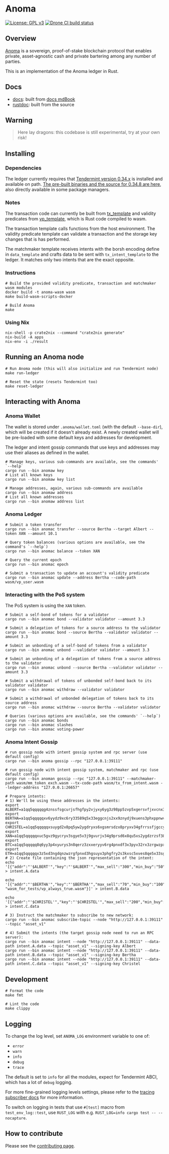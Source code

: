 # Anoma

[![License: GPL v3](https://img.shields.io/badge/License-GPLv3-blue.svg)](./LICENSE)
[![Drone CI build status](https://ci.heliax.dev/api/badges/anoma/anoma/status.svg)](https://ci.heliax.dev/anoma/anoma)

## Overview

[Anoma](https://anoma.network/) is a sovereign, proof-of-stake blockchain protocol that enables private, asset-agnostic cash and private bartering among any number of parties.

This is an implementation of the Anoma ledger in Rust.

## Docs

- [docs](https://anoma.github.io/anoma/): built from [docs mdBook](./docs/)
- [rustdoc](https://anoma.github.io/anoma/rustdoc/anoma/): built from the source

## Warning

> Here lay dragons: this codebase is still experimental, try at your own risk!

## Installing

### Dependencies

The ledger currently requires that [Tendermint version 0.34.x](https://github.com/tendermint/tendermint) is installed and available on path. [The pre-built binaries and the source for 0.34.8 are here](https://github.com/tendermint/tendermint/releases/tag/v0.34.8), also directly available in some package managers.

### Notes

The transaction code can currently be built from [tx_template](wasm/tx_template) and validity predicates from [vp_template](wasm/vp_template), which is Rust code compiled to wasm.

The transaction template calls functions from the host environment. The validity predicate template can validate a transaction and the storage key changes that is has performed.

The matchmaker template receives intents with the borsh encoding define in `data_template` and crafts data to be sent with `tx_intent_template` to the ledger. It matches only two intents that are the exact opposite.

### Instructions

```shell
# Build the provided validity predicate, transaction and matchmaker wasm modules
docker build -t anoma-wasm wasm
make build-wasm-scripts-docker

# Build Anoma
make
```

### Using Nix

```shell
nix-shell -p crate2nix --command "crate2nix generate"
nix-build -A apps
nix-env -i ./result
```

## Running an Anoma node

```shell
# Run Anoma node (this will also initialize and run Tendermint node)
make run-ledger

# Reset the state (resets Tendermint too)
make reset-ledger

```

## Interacting with Anoma

### Anoma Wallet

The wallet is stored under `.anoma/wallet.toml` (with the default `--base-dir`), which will be created if it doesn't already exist. A newly created wallet will be pre-loaded with some default keys and addresses for development.

The ledger and intent gossip commands that use keys and addresses may use their aliases as defined in the wallet.

```shell
# Manage keys, various sub-commands are available, see the commands' `--help`
cargo run --bin anomaw key
# List all known keys
cargo run --bin anomaw key list

# Manage addresses, again, various sub-commands are available
cargo run --bin anomaw address
# List all known addresses
cargo run --bin anomaw address list
```

### Anoma Ledger

```shell
# Submit a token transfer
cargo run --bin anomac transfer --source Bertha --target Albert --token XAN --amount 10.1

# Query token balances (various options are available, see the command's `--help`)
cargo run --bin anomac balance --token XAN

# Query the current epoch
cargo run --bin anomac epoch

# Submit a transaction to update an account's validity predicate
cargo run --bin anomac update --address Bertha --code-path wasm/vp_user.wasm
```

### Interacting with the PoS system

The PoS system is using the `XAN` token.

```shell
# Submit a self-bond of tokens for a validator
cargo run --bin anomac bond --validator validator --amount 3.3

# Submit a delegation of tokens for a source address to the validator
cargo run --bin anomac bond --source Bertha --validator validator --amount 3.3

# Submit an unbonding of a self-bond of tokens from a validator
cargo run --bin anomac unbond --validator validator --amount 3.3

# Submit an unbonding of a delegation of tokens from a source address to the validator
cargo run --bin anomac unbond --source Bertha --validator validator --amount 3.3

# Submit a withdrawal of tokens of unbonded self-bond back to its validator validator
cargo run --bin anomac withdraw --validator validator

# Submit a withdrawal of unbonded delegation of tokens back to its source address
cargo run --bin anomac withdraw --source Bertha --validator validator

# Queries (various options are available, see the commands' `--help`)
cargo run --bin anomac bonds
cargo run --bin anomac slashes
cargo run --bin anomac voting-power
```

### Anoma Intent Gossip

```shell
# run gossip node with intent gossip system and rpc server (use default config)
cargo run --bin anoma gossip --rpc "127.0.0.1:39111"

# run gossip node with intent gossip system, matchmaker and rpc (use default config)
cargo run --bin anoman gossip --rpc "127.0.0.1:39111" --matchmaker-path wasm/mm_token_exch.wasm --tx-code-path wasm/tx_from_intent.wasm --ledger-address "127.0.0.1:26657"

# Prepare intents:
# 1) We'll be using these addresses in the intents:
export ALBERT=a1qq5qqqqqg4znssfsgcurjsfhgfpy2vjyxy6yg3z98pp5zvp5xgersvfjxvcnx3f4xycrzdfkak0xhx
export BERTHA=a1qq5qqqqqxv6yydz9xc6ry33589q5x33eggcnjs2xx9znydj9xuens3phxppnwvzpg4rrqdpswve4n9
export CHRISTEL=a1qq5qqqqqxsuygd2x8pq5yw2ygdryxs6xgsmrsdzx8pryxv34gfrrssfjgccyg3zpxezrqd2y2s3g5s
export XAN=a1qq5qqqqqxuc5gvz9gycryv3sgye5v3j9gvurjv34g9prsd6x8qu5xs2ygdzrzsf38q6rss33xf42f3
export BTC=a1qq5qqqqq8q6yy3p4xyurys3n8qerz3zxxeryyv6rg4pnxdf3x3pyv32rx3zrgwzpxu6ny32r3laduc
export ETH=a1qq5qqqqqx3z5xd3ngdqnzwzrgfpnxd3hgsuyx3phgfry2s3kxsc5xves8qe5x33sgdprzvjptzfry9
# 2) Create file containing the json representation of the intent:
echo '[{"addr":"'$ALBERT'","key":"'$ALBERT'","max_sell":"300","min_buy":"50","rate_min":"0.7","token_buy":"'$BTC'","token_sell":"'$ETH'"}]' > intent.A.data

echo '[{"addr":"'$BERTHA'","key":"'$BERTHA'","max_sell":"70","min_buy":"100","rate_min":"2","token_buy":"'$XAN'","token_sell":"'$BTC'","vp_path": "wasm_for_tests/vp_always_true.wasm"}]' > intent.B.data

echo '[{"addr":"'$CHRISTEL'","key":"'$CHRISTEL'","max_sell":"200","min_buy":"20","rate_min":"0.5","token_buy":"'$ETH'","token_sell":"'$XAN'"}]' > intent.C.data

# 3) Instruct the matchmaker to subscribe to new network:
cargo run --bin anomac subscribe-topic --node "http://127.0.0.1:39111" --topic "asset_v1"

# 4) Submit the intents (the target gossip node need to run an RPC server):
cargo run --bin anomac intent --node "http://127.0.0.1:39111" --data-path intent.A.data --topic "asset_v1" --signing-key Albert
cargo run --bin anomac intent --node "http://127.0.0.1:39111" --data-path intent.B.data --topic "asset_v1" --signing-key Bertha
cargo run --bin anomac intent --node "http://127.0.0.1:39111" --data-path intent.C.data --topic "asset_v1" --signing-key Christel
```

## Development

```shell
# Format the code
make fmt

# Lint the code
make clippy
```

## Logging

To change the log level, set `ANOMA_LOG` environment variable to one of:

- `error`
- `warn`
- `info`
- `debug`
- `trace`

The default is set to `info` for all the modules, expect for Tendermint ABCI, which has a lot of `debug` logging.

For more fine-grained logging levels settings, please refer to the [tracing subscriber docs](https://docs.rs/tracing-subscriber/0.2.18/tracing_subscriber/struct.EnvFilter.html#directives) for more information.

To switch on logging in tests that use `#[test]` macro from `test_env_log::test`, use `RUST_LOG` with e.g. `RUST_LOG=info cargo test -- --nocapture`.

## How to contribute

Please see the [contributing page](./CONTRIBUTING.md).
